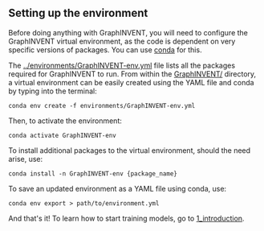 ## Setting up the environment
Before doing anything with GraphINVENT, you will need to configure the GraphINVENT virtual environment, as the code is dependent on very specific versions of packages. You can use [conda](https://docs.conda.io/en/latest/) for this.

The [../environments/GraphINVENT-env.yml](../environments/GraphINVENT-env.yml) file lists all the packages required for GraphINVENT to run. From within the [GraphINVENT/](../) directory, a virtual environment can be easily created using the YAML file and conda by typing into the terminal:

```
conda env create -f environments/GraphINVENT-env.yml
```

Then, to activate the environment:

```
conda activate GraphINVENT-env
```

To install additional packages to the virtual environment, should the need arise, use:

```
conda install -n GraphINVENT-env {package_name}
```

To save an updated environment as a YAML file using conda, use:

```
conda env export > path/to/environment.yml
```

And that's it! To learn how to start training models, go to [1_introduction](1_introduction.md).
